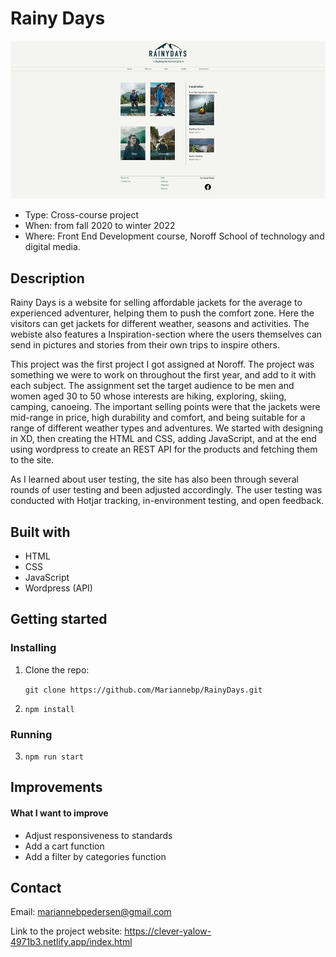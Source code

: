 # Rainy Days

![Screen shot of project](/images/Rainy-days-topless_edt.jpg "Front page of the website")

- Type: Cross-course project
- When: from fall 2020 to winter 2022
- Where: Front End Development course, Noroff School of technology and digital media.

## Description

Rainy Days is a website for selling affordable jackets for the average to experienced adventurer, helping them to push the comfort zone. Here the visitors can get jackets for different weather, seasons and activities. The webiste also features a Inspiration-section where the users themselves can send in pictures and stories from their own trips to inspire others.

This project was the first project I got assigned at Noroff. The project was something we were to work on throughout the first year, and add to it with each subject. The assignment set the target audience to be men and women aged 30 to 50 whose interests are hiking, exploring, skiing, camping, canoeing. The important selling points  were that the jackets were mid-range in price, high durability and comfort, and being suitable for a range of different weather types and adventures. We started with designing in XD, then creating the HTML and CSS, adding JavaScript, and at the end using wordpress to create an REST API for the products and fetching them to the site.

As I learned about user testing, the site has also been through several rounds of user testing and been adjusted accordingly. The user testing was conducted with Hotjar tracking, in-environment testing, and open feedback.

## Built with

- HTML
- CSS
- JavaScript
- Wordpress (API)

## Getting started

### Installing

1. Clone the repo:

    `git clone https://github.com/Mariannebp/RainyDays.git`

2. `npm install`

### Running

3. `npm run start`

## Improvements

#### What I want to improve

- Adjust responsiveness to standards
- Add a cart function
- Add a filter by categories function

## Contact

Email: 
mariannebpedersen@gmail.com

Link to the project website: 
https://clever-yalow-4971b3.netlify.app/index.html


